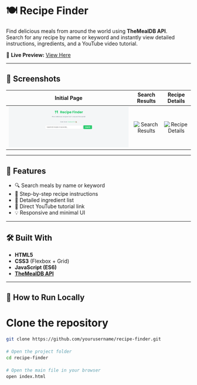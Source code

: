 # 🍽️ Recipe Finder

Find delicious meals from around the world using **TheMealDB API**.  
Search for any recipe by name or keyword and instantly view detailed instructions, ingredients, and a YouTube video tutorial.

🔗 **Live Preview:** [View Here](https://laibatariq.github.io/recipe-finder/)  

---

## 📸 Screenshots

| Initial Page | Search Results | Recipe Details |
|:-------------:|:---------------:|:----------------:|
| ![Home Page](./screenshots/screenshot1.png) | ![Search Results](./screenshots/screenshot2.png) | ![Recipe Details](./screenshots/screenshot3.png) |

---

## 🧾 Features

- 🔍 Search meals by name or keyword  
- 📜 Step-by-step recipe instructions  
- 🧂 Detailed ingredient list  
- 🎥 Direct YouTube tutorial link  
- 💡 Responsive and minimal UI  

---

## 🛠️ Built With

- **HTML5**  
- **CSS3** (Flexbox + Grid)  
- **JavaScript (ES6)**  
- **[TheMealDB API](https://www.themealdb.com/api.php)**  

---

## 🚀 How to Run Locally

# Clone the repository  
   ```bash
   git clone https://github.com/yourusername/recipe-finder.git

# Open the project folder
cd recipe-finder

# Open the main file in your browser
open index.html
